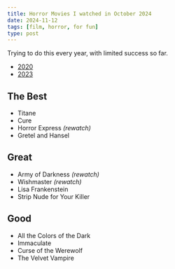 ```yaml
---
title: Horror Movies I watched in October 2024
date: 2024-11-12
tags: [film, horror, for fun]
type: post
---
```


Trying to do this every year, with limited success so far.

- [2020](/posts/horror-movies-2020)
- [2023](/posts/horror-movies-2023)

## The Best

- Titane
- Cure
- Horror Express _(rewatch)_
- Gretel and Hansel

## Great

- Army of Darkness _(rewatch)_
- Wishmaster _(rewatch)_
- Lisa Frankenstein
- Strip Nude for Your Killer

## Good

- All the Colors of the Dark
- Immaculate
- Curse of the Werewolf
- The Velvet Vampire
